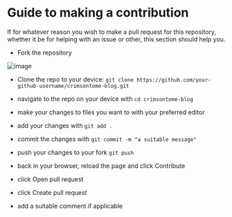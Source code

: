 # Guide to making a contribution

If for whatever reason you wish to make a pull request for this repository, whether it be for helping with an issue or other, this section should help you.

- Fork the repository

![image](https://user-images.githubusercontent.com/64846840/138212343-542914ab-e807-43d9-88a8-4ada91eee67a.png)

- Clone the repo to your device: `git clone https://github.com/your-github-username/crimsontome-blog.git`

- navigate to the repo on your device with `cd crimsontome-blog`
- make your changes to files you want to with your preferred editor
- add your changes with `git add .`
- commit the changes with `git commit -m "a suitable message"`
- push your changes to your fork `git push`
- back in your browser, reload the page and click Contribute
- click Open pull request
- click Create pull request
- add a suitable comment if applicable
